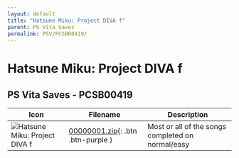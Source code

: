 ```yaml
---
layout: default
title: "Hatsune Miku: Project DIVA f"
parent: PS Vita Saves
permalink: PSV/PCSB00419/
---
```

# Hatsune Miku: Project DIVA f

## PS Vita Saves - PCSB00419

| Icon | Filename | Description |
|------|----------|-------------|
| ![Hatsune Miku: Project DIVA f](https://github.com/bucanero/apollo-vita/raw/main/sce_sys/icon0.png) | [00000001.zip](00000001.zip){: .btn .btn-purple } | Most or all of the songs completed on normal/easy  |
